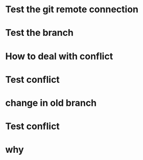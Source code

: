 # Test the git remote connection
# Test the branch
# How to deal with conflict
# Test conflict
# change in old  branch
# Test conflict
# why

